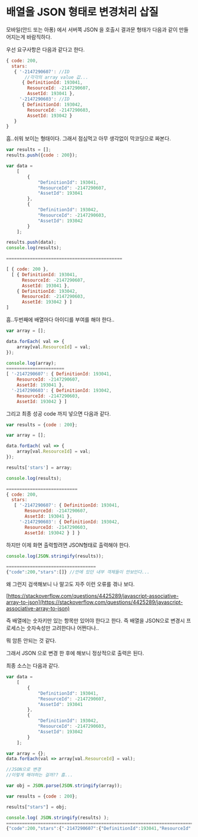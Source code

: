 # 배열을 JSON 형태로 변경처리 삽질

모바일\(안드 또는 아퐁\) 에서 서버쪽 JSON 을 호출시 결과문 형태가 다음과 같이 만들어지는게 바람직하다.

우선 요구사항은 다음과 같다고 한다.

```js
{ code: 200,
  stars:
   { '-2147290607': //ID
       //각각의 array value 값...
      { DefinitionId: 193041,
        ResourceId: -2147290607,
        AssetId: 193041 },
     '-2147290603': //ID
      { DefinitionId: 193042,
        ResourceId: -2147290603,
        AssetId: 193042 } 
   } 
}
```

흠..쉬워 보이는 형태이다. 그래서 점심먹고 아무 생각없이 막코딩으로 짜본다.

```js
var results = [];
results.push({code : 200});

var data =
    [
        {
            "DefinitionId": 193041,
            "ResourceId": -2147290607,
            "AssetId": 193041
        },
        {
            "DefinitionId": 193042,
            "ResourceId": -2147290603,
            "AssetId": 193042
        }
    ];

results.push(data);
console.log(results);

============================================

[ { code: 200 },
  [ { DefinitionId: 193041,
      ResourceId: -2147290607,
      AssetId: 193041 },
    { DefinitionId: 193042,
      ResourceId: -2147290603,
      AssetId: 193042 } ] 
]
```

흠..두번째에 배열마다 아이디를 부여를 해야 한다..

```js
var array = [];

data.forEach( val => {
    array[val.ResourceId] = val;
});

console.log(array);
======================
[ '-2147290607': { DefinitionId: 193041,
    ResourceId: -2147290607,
    AssetId: 193041 },
  '-2147290603': { DefinitionId: 193042,
    ResourceId: -2147290603,
    AssetId: 193042 } ]
```

그리고 최종 성공 code 까지 넣으면 다음과 같다.

```js
var results = {code : 200};

var array = [];

data.forEach( val => {
    array[val.ResourceId] = val;
});

results['stars'] = array;

console.log(results);

===========================
{ code: 200,
  stars:
   [ '-2147290607': { DefinitionId: 193041,
       ResourceId: -2147290607,
       AssetId: 193041 },
     '-2147290603': { DefinitionId: 193042,
       ResourceId: -2147290603,
       AssetId: 193042 } ] }
```

하지만 이제 화면 출력할려면 JSON형태로 출력해야 한다.

```js
console.log(JSON.stringify(results));

==================================
{"code":200,"stars":[]} //안에 있던 내부 객체들이 안보인다...
```

왜 그런지 검색해보니 나 말고도 자주 이런 오류를 겪나 보다.

[https://stackoverflow.com/questions/4425289/javascript-associative-array-to-json](https://stackoverflow.com/questions/4425289/javascript-associative-array-to-json)

즉 배열에는 숫자키만 있는 항목만 있어야 한다고 한다. 즉 배열을 JSON으로 변경시 프로세스는 숫자속성만 고려한다나 어쩐다나..

뭐 암튼 안되는 것 같다.

그래서 JSON 으로 변경 한 후에 해보니 정상적으로 출력은 된다.

최종 소스는 다음과 같다.

```js
var data =
    [
        {
            "DefinitionId": 193041,
            "ResourceId": -2147290607,
            "AssetId": 193041
        },
        {
            "DefinitionId": 193042,
            "ResourceId": -2147290603,
            "AssetId": 193042
        }
    ];

var array = {};
data.forEach(val => array[val.ResourceId] = val);

//JSON으로 변경
//이렇게 해야하는 걸까?? 흠...

var obj = JSON.parse(JSON.stringify(array)); 

var results = {code : 200};

results["stars"] = obj;

console.log( JSON.stringify(results) );
=============================================================================
{"code":200,"stars":{"-2147290607":{"DefinitionId":193041,"ResourceId":-2147290607,"AssetId":193041},"-2147290603":{"DefinitionId":193042,"ResourceId":-2147290603,"AssetId":193042}}}
```



